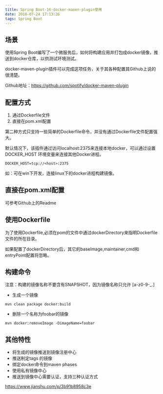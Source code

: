 ```yaml
---
title: Spring Boot-16-docker-maven-plugin使用
date: 2018-07-24 17:13:26
tags: Spring Boot
---
```


## 场景
使用Spring Boot编写了一个微服务后，如何将构建应用并打包成docker镜像，推送到docker仓库，以供测试环境测试。

docker-maven-plugin插件可以完成这项任务，关于其各种配置其Github上说的很清楚。

Github地址：https://github.com/spotify/docker-maven-plugin

## 配置方式
1. 通过Dockerfile文件
1. 直接在pom.xml配置

第二种方式只支持一些简单的Dockerfile命令，并没有通过Dockerfile文件配置强大。

默认情况下，该插件通过访问localhost:2375来连接本地docker，可以通过设置DOCKER_HOST 环境变量来连接其他Docker进程。

```
DOCKER_HOST=tcp://<host>:2375
```

如：可在win下开发，连接linux下的docker进程构建镜像。

##  直接在pom.xml配置
可参考Github上的Readme

## 使用Dockerfile
为了使用Dockerfile,必须在pom的文件中通过dockerDirectory来指明Dockerfile文件的所在目录。

如果配置了dockerDirectory后，其它的baseImage,maintainer,cmd和entryPoint配置将忽略。

## 构建命令
注意：构建的镜像名称不要含有SNAPSHOT，因为镜像名称只允许 [a-z0-9-_.]
- 生成一个镜像
```
mvn clean package docker:build
```

- 删除一个名称为foobar的镜像

```
mvn docker:removeImage -DimageName=foobar
```

## 其他特性
- 将生成的镜像推送到镜像注册中心
- 推送制定tags 的镜像
- 绑定docker命令到maven phases
- 使用私有镜像中心
- 推送到镜像中心需要认证，支持三种认证方式

https://www.jianshu.com/p/3b91b8958c3e